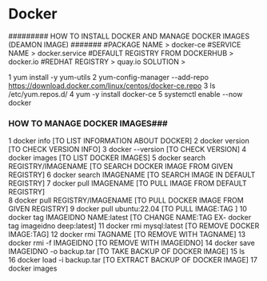 # Docker
######### HOW TO INSTALL DOCKER AND MANAGE DOCKER IMAGES (DEAMON IMAGE) #######
#PACKAGE NAME > docker-ce
#SERVICE NAME > docker.service
#DEFAULT REGISTRY FROM DOCKERHUB > docker.io
#REDHAT REGISTRY   > quay.io
SOLUTION >

 1  yum install -y yum-utils
 2   yum-config-manager     --add-repo     https://download.docker.com/linux/centos/docker-ce.repo
 3  ls /etc/yum.repos.d/
 4  yum -y install docker-ce
 5  systemctl enable --now docker
###  HOW TO MANAGE DOCKER IMAGES### 

 1  docker info                                   [TO LIST INFORMATION ABOUT DOCKER]
 2  docker version                                [TO CHECK VERSION INFO] 
 3  docker --version                              [TO CHECK VERSION] 
 4  docker images                                 [TO LIST DOCKER IMAGES]
 5  docker search REGISTRY/IMAGENAME              [TO SEARCH DOCKER IMAGE FROM GIVEN REGISTRY]
 6  docker search IMAGENAME                       [TO SEARCH IMAGE IN DEFAULT REGISTRY]
 7  docker pull IMAGENAME                         [TO PULL IMAGE FROM DEFAULT REGISTRY]                                                                               
 8  docker pull REGISTRY/IMAGENAME                [TO PULL DOCKER IMAGE FROM GIVEN REGISTRY]
 9  docker pull ubuntu:22.04                      [TO PULL IMAGE:TAG ]
10  docker tag IMAGEIDNO NAME:latest              [TO CHANGE NAME:TAG EX- docker tag imageidno deep:latest] 
11  docker rmi mysql:latest                       [TO REMOVE DOCKER IMAGE:TAG]
12  docker rmi TAGNAME                            [TO REMOVE WITH TAGNAME]
13  docker rmi -f IMAGEIDNO                       [TO REMOVE WITH IMAGEIDNO]
14  docker save IMAGEIDNO -o backup.tar           [TO TAKE BACKUP OF DOCKER IMAGE]
15  ls                                        
16  docker load -i backup.tar                     [TO EXTRACT BACKUP OF DOCKER IMAGE]
17  docker images                                  
        
   
